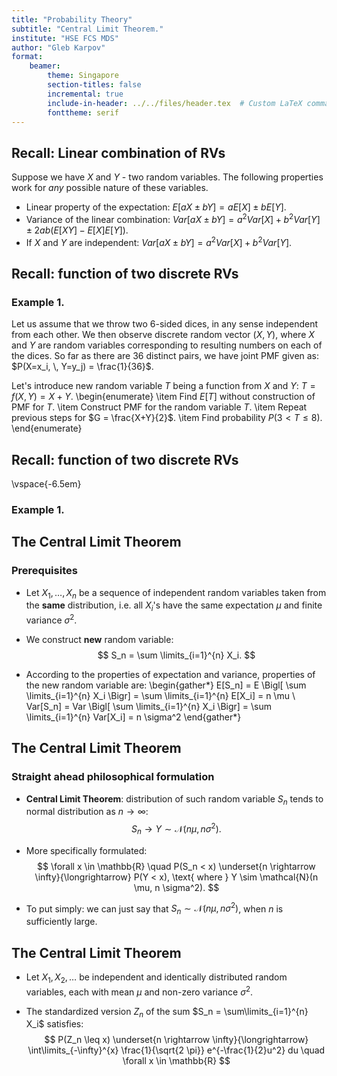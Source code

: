 ```yaml
---
title: "Probability Theory"
subtitle: "Central Limit Theorem."
institute: "HSE FCS MDS"
author: "Gleb Karpov"
format: 
    beamer:
        theme: Singapore
        section-titles: false
        incremental: true
        include-in-header: ../../files/header.tex  # Custom LaTeX commands and preamble
        fonttheme: serif
---
```


## Recall: Linear combination of RVs

Suppose we have $X$ and $Y$ - two random variables. The following properties work for *any* possible nature of these variables.

- Linear property of the expectation: $E[aX \pm bY] = a E[X] \pm b E[Y]$.
- Variance of the linear combination: $Var[aX \pm bY] = a^2 Var[X] + b^2 Var[Y] \pm 2ab(E[XY] - E[X]E[Y])$.
- If $X$ and $Y$ are independent: $Var[aX \pm bY] = a^2 Var[X] + b^2 Var[Y]$.

## Recall: function of two discrete RVs
### Example 1.

Let us assume that we throw two $6$-sided dices, in any sense independent from each other. We then observe discrete random vector $(X,Y)$, where $X$ and $Y$ are random variables corresponding to resulting numbers on each of the dices.
So far as there are $36$ distinct pairs, we have joint PMF given as: $P(X=x_i, \, Y=y_j) = \frac{1}{36}$.

Let's introduce new random variable $T$ being a function from $X$ and $Y$: $T = f(X,Y) = X + Y$.
\begin{enumerate}
    \item Find $E[T]$ without construction of PMF for $T$.
    \item Construct PMF for the random variable $T$.
    \item Repeat previous steps for $G = \frac{X+Y}{2}$.
    \item Find probability $P(3 < T \leq 8)$.
\end{enumerate}

## Recall: function of two discrete RVs
\vspace{-6.5em}
### Example 1.

## The Central Limit Theorem
### Prerequisites

- Let $X_1, \ldots, X_n$ be a sequence of independent random variables taken from the **same** distribution, i.e. all $X_i$'s have the same expectation $\mu$ and finite variance $\sigma^2$. 

- We construct **new** random variable:
$$
S_n = \sum \limits_{i=1}^{n} X_i.
$$

- According to the properties of expectation and variance, properties of the new random variable are:
\begin{gather*}
    E[S_n] = E \Bigl[ \sum \limits_{i=1}^{n} X_i \Bigr] = \sum \limits_{i=1}^{n} E[X_i] = n \mu \\
    Var[S_n] = Var \Bigl[ \sum \limits_{i=1}^{n} X_i \Bigr] = \sum \limits_{i=1}^{n} Var[X_i] = n \sigma^2
\end{gather*}

## The Central Limit Theorem
### Straight ahead philosophical formulation

- **Central Limit Theorem**: distribution of such random variable $S_n$ tends to normal distribution as $n \rightarrow \infty$: 
$$
S_n  \rightarrow  Y \sim \mathcal{N}(n \mu, n \sigma^2).
$$

- More specifically formulated:
$$
  \forall x \in \mathbb{R} \quad  P(S_n < x) \underset{n \rightarrow \infty}{\longrightarrow} P(Y < x), \text{ where } Y \sim \mathcal{N}(n \mu, n \sigma^2).
$$

- To put simply: we can just say that $S_n \sim \mathcal{N}(n \mu, n \sigma^2)$, when $n$ is sufficiently large.

## The Central Limit Theorem

- Let $X_1, \, X_2, \, \ldots$ be independent and identically distributed random variables, each with mean $\mu$ and non-zero variance $\sigma^2$.

- The standardized version $Z_n$ of the sum $S_n = \sum\limits_{i=1}^{n} X_i$ satisfies:
$$
    P(Z_n \leq x) \underset{n \rightarrow \infty}{\longrightarrow} \int\limits_{-\infty}^{x} \frac{1}{\sqrt{2 \pi}} e^{-\frac{1}{2}u^2} du \quad \forall x \in \mathbb{R}
$$
